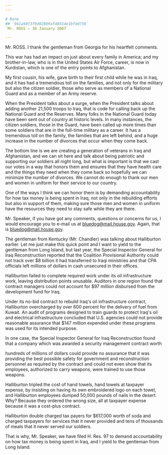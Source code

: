 ```yaml
---
---

# None
## `041a90f3f9d02809af48554e1bfdd756`
`Mr. ROSS — 30 January 2007`

---
```



Mr. ROSS. I thank the gentleman from Georgia for his heartfelt 
comments.

This war has had an impact on just about every family in America; and 
my brother-in-law, who is in the United States Air Force, career, is 
now in Kurdistan, which is one of the entry points to Afghanistan.

My first cousin, his wife, gave birth to their first child while he 
was in Iraq, and it has had a tremendous toll on the families, and not 
only for the military but also the citizen soldier, those who serve as 
members of a National Guard and as a member of an Army reserve.

When the President talks about a surge, when the President talks 
about adding another 21,500 troops to Iraq, that is code for calling 
back up the National Guard and the Reserves. Many folks in the National 
Guard today have been sent out of country at historic levels. In many 
instances, the citizen soldiers, those in the Guard, have been called 
up more times than some soldiers that are in the full-time military as 
a career. It has a tremendous toll on the family, the families that are 
left behind, and a huge increase in the number of divorces that occur 
when they come back.

The bottom line is we are creating a generation of veterans in Iraq 
and Afghanistan, and we can sit here and talk about being patriotic and 
supporting our soldiers all night long, but what is important is that 
we cast our votes in a way that honors them and ensures that they have 
health care and the things they need when they come back so hopefully 
we can minimize the number of divorces. We cannot do enough to thank 
our men and women in uniform for their service to our country.

One of the ways I think we can honor them is by demanding 
accountability for how tax money is being spent in Iraq, not only in 
the rebuilding efforts but also in support of them, making sure those 
men and women in uniform have the resources they need to stay safe 
while they are there.

Mr. Speaker, if you have got any comments, questions or concerns for 
us, I would encourage you to e-mail us at bluedog@mail.house.gov. 
Again, that is bluedog@mail.house.gov.

The gentleman from Kentucky (Mr. Chandler) was talking about 
Halliburton earlier. Let me just make this quick point and I want to 
yield to the gentleman from Long Island, but last year, the Special 
Inspector General for Iraq Reconstruction reported that the Coalition 
Provisional Authority could not track over $8 billion it had 
transferred to Iraqi ministries and that CPA officials left millions of 
dollars in cash unsecured in their offices.

Halliburton failed to complete required work under its oil 
infrastructure work, leaving distribution points unusable. Auditors in 
one region found that contract managers could not account for $97 
million disbursed from the development fund for Iraq.

Under its no-bid contract to rebuild Iraq's oil infrastructure 
contract, Halliburton overcharged by over 600 percent for the delivery 
of fuel from Kuwait. An audit of programs designed to train guards to 
protect Iraq's oil and electrical infrastructure concluded that U.S. 
agencies could not provide reasonable assurance that $147 million 
expended under these programs was used for its intended purpose.

In one case, the Special Inspector General for Iraq Reconstruction 
found that a company which was awarded a security management contract 
worth


hundreds of millions of dollars could provide no assurance that it was 
providing the best possible safety for government and reconstruction 
personnel as required by the contract and could not even show that its 
employees, authorized to carry weapons, were trained to use those 
weapons.

Halliburton tripled the cost of hand towels, hand towels at taxpayer 
expense, by insisting on having its own embroidered logo on each towel, 
and Halliburton employees dumped 50,000 pounds of nails in the desert. 
Why? Because they ordered the wrong size, all at taxpayer expense 
because it was a cost-plus contract.

Halliburton double charged tax payers for $617,000 worth of soda and 
charged taxpayers for services that it never provided and tens of 
thousands of meals that it never served our soldiers.

That is why, Mr. Speaker, we have filed H. Res. 97 to demand 
accountability on how tax money is being spent in Iraq, and I yield to 
the gentleman from Long Island.